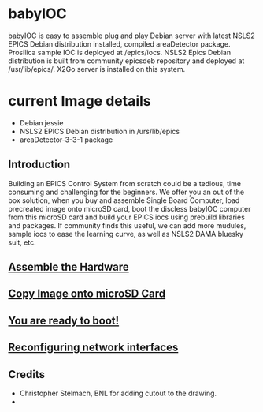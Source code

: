 
# babyIOC
babyIOC is easy to assemble plug and play Debian server with latest NSLS2 EPICS Debian distribution installed, compiled areaDetector package. Prosilica sample IOC is deployed at /epics/iocs. NSLS2 Epics Debian distribution is built from community epicsdeb repository and deployed at /usr/lib/epics/. X2Go server is installed on this system.  

# current Image details
- Debian jessie
- NSLS2 EPICS Debian distribution in /urs/lib/epics
- areaDetector-3-3-1 package 

## Introduction
Building an EPICS Control System from scratch could be a tedious, time consuming and challenging for the beginners.
We offer you an out of the box solution, when you buy and assemble Single Board Computer, load  precreated image onto microSD card, boot the discless babyIOC computer from this microSD card and build your EPICS iocs using prebuild libraries and packages. If community finds this useful, we can add more mudules, sample iocs to ease the learning curve, as well as NSLS2 DAMA bluesky suit, etc.
 
 ## [Assemble the Hardware](HARDWARE.md)


## [Copy Image onto microSD Card](microSDimage.md) 

  
## [You are ready to boot!](readyToBoot.md)

## [Reconfiguring network interfaces](NETWORK.md)

## Credits
* Christopher Stelmach, BNL for adding cutout to the drawing.
*
